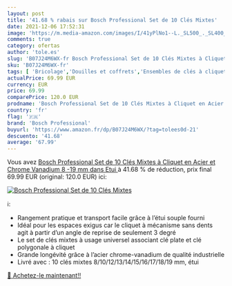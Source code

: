 ```yaml
---
layout: post
title: '41.68 % rabais sur Bosch Professional Set de 10 Clés Mixtes'
date: 2021-12-06 17:52:31
image: 'https://m.media-amazon.com/images/I/41yPlNo1--L._SL500_._SL400_.jpg'
comments: true
category: ofertas
author: 'tole.es'
slug: 'B07J24M6WX-fr Bosch Professional Set de 10 Clés Mixtes à Cliquet en...'
sku: 'B07J24M6WX-fr'
tags: [ 'Bricolage','Douilles et coffrets','Ensembles de clés à cliquet','Outillage à main','Outillage à main et électroportatif','bosch professional', ]
actualPrice: 69.99 EUR
currency: EUR
price: 69.99
comparePrice: 120.0 EUR
prodname: 'Bosch Professional Set de 10 Clés Mixtes à Cliquet en Acier et Chrome Vanadium  8 -19 mm  dans Etui '
country: 'fr'
flag: '🇫🇷'
brand: 'Bosch Professional'
buyurl: 'https://www.amazon.fr/dp/B07J24M6WX/?tag=tolees0d-21'
descuento: '41.68'
average: '67.99'
---
```


Vous avez [Bosch Professional Set de 10 Clés Mixtes à Cliquet en Acier et Chrome Vanadium  8 -19 mm  dans Etui ](https://www.amazon.fr/dp/B07J24M6WX/?tag=tolees0d-21)  à  41.68 % de réduction, prix final  69.99 EUR (original: 120.0 EUR) ici:

[![Bosch Professional Set de 10 Clés Mixtes](https://m.media-amazon.com/images/I/41yPlNo1--L._SL500_._SL400_.jpg)](https://www.amazon.fr/dp/B07J24M6WX/?tag=tolees0d-21)

ℹ️:

- Rangement pratique et transport facile grâce à l’étui souple fourni
- Idéal pour les espaces exigus car le cliquet à mécanisme sans dents agit à partir d’un angle de reprise de seulement 3 degré
- Le set de clés mixtes à usage universel associant clé plate et clé polygonale à cliquet
- Grande longévité grâce à l’acier chrome-vanadium de qualité industrielle
- Livré avec : 10 clés mixtes 8/10/12/13/14/15/16/17/18/19 mm, étui

[🛒 Achetez-le maintenant!!](https://www.amazon.fr/dp/B07J24M6WX/?tag=tolees0d-21)
